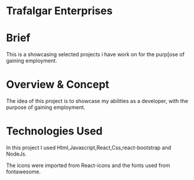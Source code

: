 # Trafalgar Enterprises 

# Brief
This is a  showcasing selected projects i have work on for the purp[ose of gaining employment. 

<!-- # Deployed Project Link -->

# Overview & Concept
The idea of this project is to showcase my abilities as a developer, with the purpose of gaining employment.

# Technologies Used
In this project I used Html,Javascript,React,Css,react-bootstrap and NodeJs. 

The icons were imported from React-icons and the fonts used from fontawesome.

<!--# Approach Taken (Thought process & methods of producing it, show where you took the lead)-->



<!-- # Visuals (Code Snippets and Screenshots) -->

<!-- # Bugs, Blockers & Wins


# Future Features + Key Learnings -->

